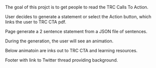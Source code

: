 The goal of this projct is to get people to read the TRC Calls To Action.

User decides to generate a statement or select the Action button, which links the user to TRC CTA pdf.

Page generate a 2 sentence statement from a JSON file of sentences.

During the generation, the user will see an animation.

Below animatoin are inks out to TRC CTA and learning resources.

Footer with link to Twitter thread providing background.
